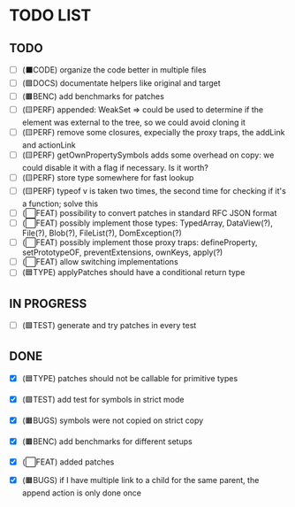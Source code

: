 # TODO LIST

## TODO

- [ ] (⬛CODE) organize the code better in multiple files
- [ ] (🟪DOCS) documentate helpers like original and target
- [ ] (🟫BENC) add benchmarks for patches
- [ ] (🟨PERF) appended: WeakSet => could be used to determine if the element was external to the tree, so we could avoid cloning it
- [ ] (🟨PERF) remove some closures, expecially the proxy traps, the addLink and actionLink
- [ ] (🟨PERF) getOwnPropertySymbols adds some overhead on copy: we could disable it with a flag if necessary. Is it worth?
- [ ] (🟨PERF) store type somewhere for fast lookup
- [ ] (🟨PERF) typeof v is taken two times, the second time for checking if it's a function; solve this
- [ ] (⬜FEAT) possibility to convert patches in standard RFC JSON format
- [ ] (⬜FEAT) possibly implement those types: TypedArray, DataView(?), File(?), Blob(?), FileList(?), DomException(?)
- [ ] (⬜FEAT) possibly implement those proxy traps: defineProperty, setPrototypeOF, preventExtensions, ownKeys, apply(?)
- [ ] (⬜FEAT) allow switching implementations
- [ ] (🟦TYPE) applyPatches should have a conditional return type

## IN PROGRESS

- [ ] (🟩TEST) generate and try patches in every test

## DONE

- [x] (🟦TYPE) patches should not be callable for primitive types
- [x] (🟩TEST) add test for symbols in strict mode 
- [x] (🟧BUGS) symbols were not copied on strict copy
- [x] (🟫BENC) add benchmarks for different setups
- [x] (⬜FEAT) added patches
- [x] (🟧BUGS) if I have multiple link to a child for the same parent, the append action is only done once


